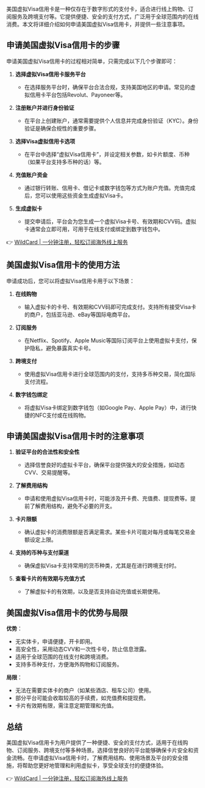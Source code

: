 美国虚拟Visa信用卡是一种仅存在于数字形式的支付卡，适合进行线上购物、订阅服务及跨境支付等。它提供便捷、安全的支付方式，广泛用于全球范围内的在线消费。本文将详细介绍如何申请美国虚拟Visa信用卡，并提供一些注意事项。

## 申请美国虚拟Visa信用卡的步骤

申请美国虚拟Visa信用卡的过程相对简单，只需完成以下几个步骤即可：

1. **选择虚拟Visa信用卡服务平台**
   - 在选择服务平台时，确保平台合法合规，支持美国地区的申请。常见的虚拟信用卡平台包括Revolut、Payoneer等。

2. **注册账户并进行身份验证**
   - 在平台上创建账户，通常需要提供个人信息并完成身份验证（KYC）。身份验证是确保合规性的重要步骤。

3. **选择Visa虚拟信用卡选项**
   - 在平台中选择“虚拟Visa信用卡”，并设定相关参数，如卡片额度、币种（如果平台支持多币种的话）等。

4. **充值账户资金**
   - 通过银行转账、信用卡、借记卡或数字钱包等方式为账户充值。充值完成后，您可以使用这些资金生成虚拟Visa卡。

5. **生成虚拟卡**
   - 提交申请后，平台会为您生成一个虚拟Visa卡号、有效期和CVV码。虚拟卡通常会立即可用，可用于在线支付或绑定到数字钱包中。

👉 [WildCard | 一分钟注册，轻松订阅海外线上服务](https://bit.ly/bewildcard)

## 美国虚拟Visa信用卡的使用方法

申请成功后，您可以将虚拟Visa信用卡用于以下场景：

1. **在线购物**
   - 输入虚拟卡的卡号、有效期和CVV码即可完成支付。支持所有接受Visa卡的商户，包括亚马逊、eBay等国际电商平台。

2. **订阅服务**
   - 在Netflix、Spotify、Apple Music等国际订阅平台上使用虚拟卡支付，保护隐私，避免暴露真实卡号。

3. **跨境支付**
   - 使用虚拟Visa信用卡进行全球范围内的支付，支持多币种交易，简化国际支付流程。

4. **数字钱包绑定**
   - 将虚拟Visa卡绑定到数字钱包（如Google Pay、Apple Pay）中，进行快捷的NFC支付或在线购物。

## 申请美国虚拟Visa信用卡时的注意事项

1. **验证平台的合法性和安全性**
   - 选择信誉良好的虚拟卡平台，确保平台提供强大的安全措施，如动态CVV、交易提醒等。

2. **了解费用结构**
   - 申请和使用虚拟Visa信用卡时，可能涉及开卡费、充值费、提现费等。提前了解费用结构，避免不必要的开支。

3. **卡片限额**
   - 确认虚拟卡的消费限额是否满足需求。某些卡片可能对每月或每笔交易金额设定上限。

4. **支持的币种与支付渠道**
   - 确保虚拟Visa卡支持常用的货币种类，尤其是在进行跨境支付时。

5. **查看卡片的有效期与充值方式**
   - 了解虚拟卡的有效期，以及是否支持自动充值或长期使用。

## 美国虚拟Visa信用卡的优势与局限

**优势**：
- 无实体卡，申请便捷，开卡即用。
- 高安全性，采用动态CVV和一次性卡号，防止信息泄露。
- 适用于全球范围的在线支付和跨境消费。
- 支持多币种支付，方便海外购物和订阅服务。

**局限**：
- 无法在需要实体卡的商户（如某些酒店、租车公司）使用。
- 部分平台可能会收取较高的手续费，如充值费和提现费。
- 卡片有效期有限，需注意定期管理和充值。

## 总结

美国虚拟Visa信用卡为用户提供了一种便捷、安全的支付方式，适用于在线购物、订阅服务、跨境支付等多种场景。选择信誉良好的平台能够确保卡片安全和资金流畅。在申请虚拟Visa信用卡时，了解费用结构、使用场景及平台的安全措施，将帮助您更好地管理和利用虚拟卡，享受全球支付的便捷体验。

👉 [WildCard | 一分钟注册，轻松订阅海外线上服务](https://bit.ly/bewildcard)
